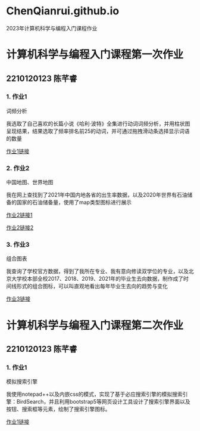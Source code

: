 # ChenQianrui.github.io
2023年计算机科学与编程入门课程作业

# 计算机科学与编程入门课程第一次作业
## 2210120123 陈芊睿
### 1. 作业1 
词频分析

我选取了自己喜欢的长篇小说《哈利·波特》全集进行动词词频分析，并用柱状图呈现结果，结果选取了频率排名前25的动词，并可通过拖拽滑动条选择显示词语的数量

[作业1链接](https://ChenQianrui.github.io/HP_verb_frequency.html)

### 2. 作业2
中国地图、世界地图

我在网上查找到了2021年中国内地各省的出生率数据，以及2020年世界有石油储备的国家的石油储备量，使用了map类型图标进行展示

[作业2链接1](https://ChenQianrui.github.io/2021年中国各省出生率.html)

[作业2链接2](https://ChenQianrui.github.io/2020石油储量.html)

### 3. 作业3
组合图表

我查询了学校官方数据，得到了我所在专业、我有意向修读双学位的专业，以及北京大学校本部全校2017、2018、2019、2021年的毕业生去向数据，制作成了时间线形式的组合图标，可以叫直观地看出每年毕业生去向的趋势与变化

[作业3链接](https://ChenQianrui.github.io/历年毕业生去向.html)

# 计算机科学与编程入门课程第二次作业
## 2210120123 陈芊睿
### 1. 作业1 
模拟搜索引擎

我使用notepad++以及内嵌css的模式，实现了基于必应搜索引擎的模拟搜索引擎：BirdSearch，并且利用bootstrap5等网页设计工具设计了搜索引擎界面以及按钮、搜索框等元素，绘制了搜索引擎图标。

[作业1链接](https://ChenQianrui.github.io/BirdSearch-搜索引擎模拟.html)
